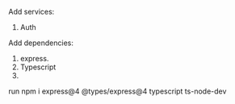 Add services: 
1. Auth



Add dependencies:
1. express.
2. Typescript
3. 

run npm i express@4 @types/express@4 typescript ts-node-dev